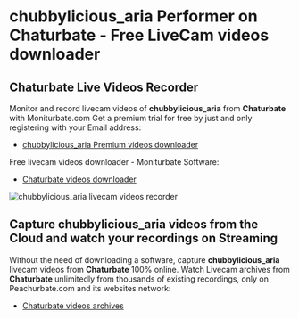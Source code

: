 # chubbylicious_aria Performer on Chaturbate - Free LiveCam videos downloader

## Chaturbate Live Videos Recorder

Monitor and record livecam videos of **chubbylicious_aria** from **Chaturbate** with Moniturbate.com
Get a premium trial for free by just and only registering with your Email address:
* [chubbylicious_aria Premium videos downloader](https://moniturbate.com/request-demo-licence-key.html)

Free livecam videos downloader - Moniturbate Software:
* [Chaturbate videos downloader](https://moniturbate.com/moniturbate-download-software.html)

![chubbylicious_aria livecam videos recorder](https://peachurnet.com/templates/moniturbate-software.png)


## Capture chubbylicious_aria videos from the Cloud and watch your recordings on Streaming

Without the need of downloading a software, capture **chubbylicious_aria** livecam videos from **Chaturbate** 100% online.
Watch Livecam archives from **Chaturbate** unlimitedly from thousands of existing recordings, only on Peachurbate.com and its websites network:
* [Chaturbate videos archives](https://peachurnet.com/)